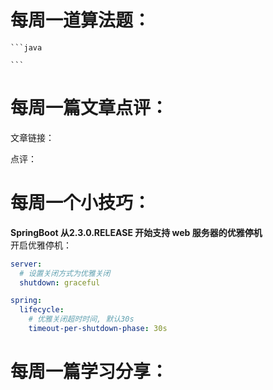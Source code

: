 # 每周一道算法题：


    ```java

    ```
# 每周一篇文章点评：
文章链接： </br>

点评：
# 每周一个小技巧：
**SpringBoot 从2.3.0.RELEASE 开始支持 web 服务器的优雅停机** </br>
开启优雅停机：
```yaml
server:
  # 设置关闭方式为优雅关闭
  shutdown: graceful

spring:
  lifecycle:
    # 优雅关闭超时时间, 默认30s
    timeout-per-shutdown-phase: 30s
```

# 每周一篇学习分享：

